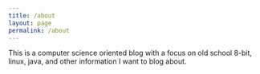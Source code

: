 ```yaml
---
title: /about
layout: page
permalink: /about
---
```


This is a computer science oriented blog with a focus on old school 8-bit, linux, java, and other information I want to blog about. 
